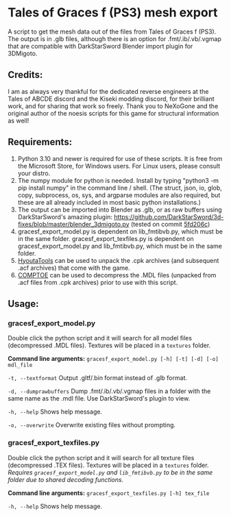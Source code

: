 # Tales of Graces f (PS3) mesh export
A script to get the mesh data out of the files from Tales of Graces f (PS3).  The output is in .glb files, although there is an option for .fmt/.ib/.vb/.vgmap that are compatible with DarkStarSword Blender import plugin for 3DMigoto.

## Credits:
I am as always very thankful for the dedicated reverse engineers at the Tales of ABCDE discord and the Kiseki modding discord, for their brilliant work, and for sharing that work so freely.  Thank you to NeXoGone and the original author of the noesis scripts for this game for structural information as well!

## Requirements:
1. Python 3.10 and newer is required for use of these scripts.  It is free from the Microsoft Store, for Windows users.  For Linux users, please consult your distro.
2. The numpy module for python is needed.  Install by typing "python3 -m pip install numpy" in the command line / shell.  (The struct, json, io, glob, copy, subprocess, os, sys, and argparse modules are also required, but these are all already included in most basic python installations.)
3. The output can be imported into Blender as .glb, or as raw buffers using DarkStarSword's amazing plugin: https://github.com/DarkStarSword/3d-fixes/blob/master/blender_3dmigoto.py (tested on commit [5fd206c](https://raw.githubusercontent.com/DarkStarSword/3d-fixes/5fd206c52fb8c510727d1d3e4caeb95dac807fb2/blender_3dmigoto.py))
4. gracesf_export_model.py is dependent on lib_fmtibvb.py, which must be in the same folder.  gracesf_export_texfiles.py is dependent on gracesf_export_model.py and lib_fmtibvb.py, which must be in the same folder.
5. [HyoutaTools](https://github.com/AdmiralCurtiss/HyoutaTools) can be used to unpack the .cpk archives (and subsequent .acf archives) that come with the game.
6. [COMPTOE](https://github.com/lifebottle/comptoe) can be used to decompress the .MDL files (unpacked from .acf files from .cpk archives) prior to use with this script.

## Usage:
### gracesf_export_model.py
Double click the python script and it will search for all model files (decompressed .MDL files).  Textures will be placed in a `textures` folder.

**Command line arguments:**
`gracesf_export_model.py [-h] [-t] [-d] [-o] mdl_file`

`-t, --textformat`
Output .gltf/.bin format instead of .glb format.

`-d, --dumprawbuffers`
Dump .fmt/.ib/.vb/.vgmap files in a folder with the same name as the .mdl file.  Use DarkStarSword's plugin to view.

`-h, --help`
Shows help message.

`-o, --overwrite`
Overwrite existing files without prompting.

### gracesf_export_texfiles.py
Double click the python script and it will search for all texture files (decompressed .TEX files).  Textures will be placed in a `textures` folder.  *Requires `gracesf_export_model.py` and `lib_fmtibvb.py` to be in the same folder due to shared decoding functions.*

**Command line arguments:**
`gracesf_export_texfiles.py [-h] tex_file`

`-h, --help`
Shows help message.
